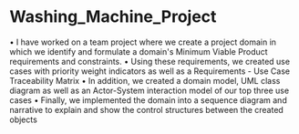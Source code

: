 # Washing_Machine_Project

•
I have worked on a team project where we create a project domain in which
we identify and formulate a domain's Minimum Viable Product requirements
and constraints.
•
Using these requirements, we created use cases with priority weight
indicators as well as a Requirements - Use Case Traceability Matrix
•
In addition, we created a domain model, UML class diagram as well as an
Actor-System interaction model of our top three use cases
•
Finally, we implemented the domain into a sequence diagram and narrative
to explain and show the control structures between the created objects
